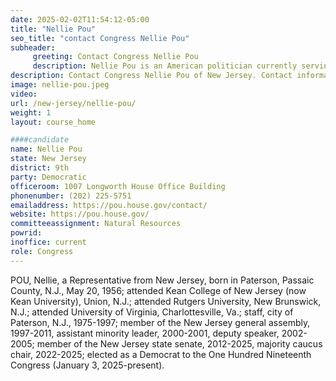 ```yaml
---
date: 2025-02-02T11:54:12-05:00
title: "Nellie Pou"
seo_title: "contact Congress Nellie Pou"
subheader:
     greeting: Contact Congress Nellie Pou
     description: Nellie Pou is an American politician currently serving as the U.S. representative from New Jersey's 9th congressional district. 
description: Contact Congress Nellie Pou of New Jersey. Contact information for Nellie Pou includes email address, phone number, and mailing address.
image: nellie-pou.jpeg
video:
url: /new-jersey/nellie-pou/
weight: 1
layout: course_home

####candidate
name: Nellie Pou
state: New Jersey
district: 9th
party: Democratic
officeroom: 1007 Longworth House Office Building
phonenumber: (202) 225-5751
emailaddress: https://pou.house.gov/contact/
website: https://pou.house.gov/
committeeassignment: Natural Resources
powrid: 
inoffice: current
role: Congress
---
```

POU, Nellie, a Representative from New Jersey, born in Paterson, Passaic County, N.J., May 20, 1956; attended Kean College of New Jersey (now Kean University), Union, N.J.; attended Rutgers University, New Brunswick, N.J.; attended University of Virginia, Charlottesville, Va.; staff, city of Paterson, N.J., 1975-1997; member of the New Jersey general assembly, 1997-2011, assistant minority leader, 2000-2001, deputy speaker, 2002-2005; member of the New Jersey state senate, 2012-2025, majority caucus chair, 2022-2025; elected as a Democrat to the One Hundred Nineteenth Congress (January 3, 2025-present).
